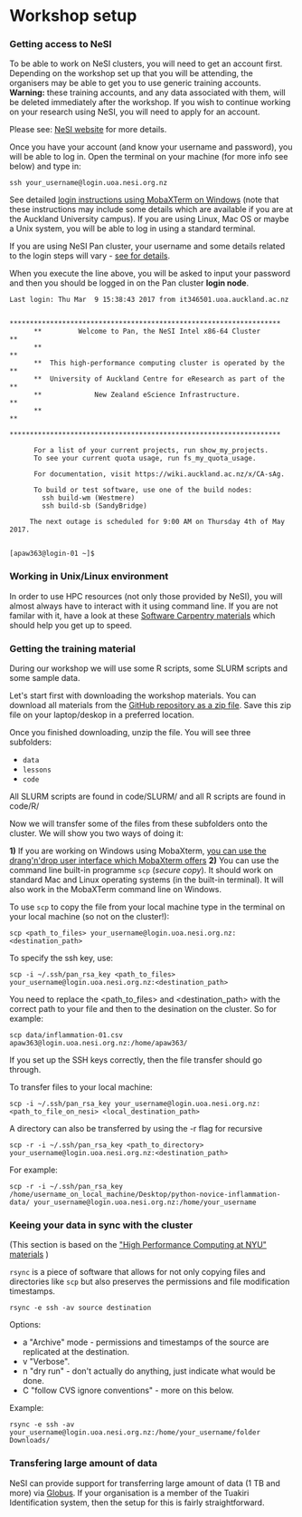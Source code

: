 # Workshop setup

### Getting access to NeSI

To be able to work on NeSI clusters, you will need to get an account first. Depending on the workshop set up that you will be attending, the organisers may be able to get you to use generic training accounts. **Warning:** these training accounts, and any data associated with them, will be deleted immediately after the workshop. If you wish to continue working on your research using NeSI, you will need to apply for an account.

Please see: [NeSI website](https://www.nesi.org.nz/apply) for more details.

Once you have your account (and know your username and password), you will be able to log in. Open the terminal on your machine (for more info see below) and type in:

```
ssh your_username@login.uoa.nesi.org.nz
```

See detailed [login instructions using MobaXTerm on Windows](https://wiki.auckland.ac.nz/display/CER/FromZeroToHero) (note that these instructions may include some details which are available if you are at the Auckland University campus). If you are using Linux, Mac OS or maybe a Unix system, you will be able to log in using a standard terminal.

If you are using NeSI Pan cluster, your username and some details related to the login steps will vary - [see for details](https://wiki.auckland.ac.nz/display/CER/Access+and+data+transfer).

When you execute the line above, you will be asked to input your password and then you should be logged in on the Pan cluster **login node**.

```
Last login: Thu Mar  9 15:38:43 2017 from it346501.uoa.auckland.ac.nz
     
      *******************************************************************
      **         Welcome to Pan, the NeSI Intel x86-64 Cluster         **
      **                                                               **
      **  This high-performance computing cluster is operated by the   **
      **  University of Auckland Centre for eResearch as part of the   **
      **             New Zealand eScience Infrastructure.              **
      **                                                               **
      *******************************************************************
       
      For a list of your current projects, run show_my_projects.
      To see your current quota usage, run fs_my_quota_usage.
      
      For documentation, visit https://wiki.auckland.ac.nz/x/CA-sAg.
      
      To build or test software, use one of the build nodes:
		ssh build-wm (Westmere)
		ssh build-sb (SandyBridge)
      
     The next outage is scheduled for 9:00 AM on Thursday 4th of May 2017.

      
[apaw363@login-01 ~]$ 
```

### Working in Unix/Linux environment

In order to use HPC resources (not only those provided by NeSI), you will almost always have to interact with it using command line. If you are not familar with it, have a look at these [Software Carpentry materials](http://swcarpentry.github.io/shell-novice/) which should help you get up to speed.

### Getting the training material

During our workshop we will use some R scripts, some SLURM scripts and some sample data.

Let's start first with downloading the workshop materials. You can download all materials from the [GitHub repository as a zip file](https://github.com/murraycadzow/hpc_training/archive/master.zip). Save this zip file on your laptop/deskop in a preferred location.

Once you finished downloading, unzip the file. You will see three subfolders:
* `data`
* `lessons`
* `code`

All SLURM scripts are found in code/SLURM/ and all R scripts are found in code/R/


Now we will transfer some of the files from these subfolders onto the cluster. We will show you two ways of doing it:

**1)** If you are working on Windows using MobaXterm, [you can use the drang'n'drop user interface which MobaXterm offers](https://wiki.auckland.ac.nz/display/CER/FromZeroToHero)
**2)** You can use the command line built-in programme `scp` (*secure copy*). It should work on standard Mac and Linux operating systems (in the built-in terminal). It will also work in the MobaXTerm command line on Windows.

To use `scp` to copy the file from your local machine type in the terminal on your local machine (so not on the cluster!):

```
scp <path_to_files> your_username@login.uoa.nesi.org.nz:<destination_path>

``` 

To specify the ssh key, use:

```
scp -i ~/.ssh/pan_rsa_key <path_to_files> your_username@login.uoa.nesi.org.nz:<destination_path>
```

You need to replace the <path_to_files> and <destination_path> with the correct path to your file and then to the desination on the cluster. So for example:

```
scp data/inflammation-01.csv  apaw363@login.uoa.nesi.org.nz:/home/apaw363/
```

If you set up the SSH keys correctly, then the file transfer should go through.  


To transfer files to your local machine:

```
scp -i ~/.ssh/pan_rsa_key your_username@login.uoa.nesi.org.nz:<path_to_file_on_nesi> <local_destination_path>
```

A directory can also be transferred by using the -r flag for recursive

```
scp -r -i ~/.ssh/pan_rsa_key <path_to_directory> your_username@login.uoa.nesi.org.nz:<destination_path>
```

For example:

```
scp -r -i ~/.ssh/pan_rsa_key /home/username_on_local_machine/Desktop/python-novice-inflammation-data/ your_username@login.uoa.nesi.org.nz:/home/your_username

```

### Keeing your data in sync with the cluster

(This section is based on the ["High Performance Computing at NYU" materials](https://wikis.nyu.edu/display/NYUHPC/How+to+copy+files+to+and+from+the+HPC+clusters) )


`rsync` is a piece of software that allows for not only copying files and directories like `scp` but also preserves the permissions and file modification timestamps.

```
rsync -e ssh -av source destination
```

Options:

* a "Archive" mode - permissions and timestamps of the source are replicated at the destination.
* v "Verbose".
* n  "dry run" - don't actually do anything, just indicate what would be done.
* C "follow CVS ignore conventions" - more on this below.

Example:

```
rsync -e ssh -av your_username@login.uoa.nesi.org.nz:/home/your_username/folder Downloads/
```

### Transfering large amount of data

NeSI can provide support for transferring large amount of data (1 TB and more) via [Globus](https://www.globus.org/). If your organisation is a member of the Tuakiri Identification system, then the setup for this is fairly straightforward. 

